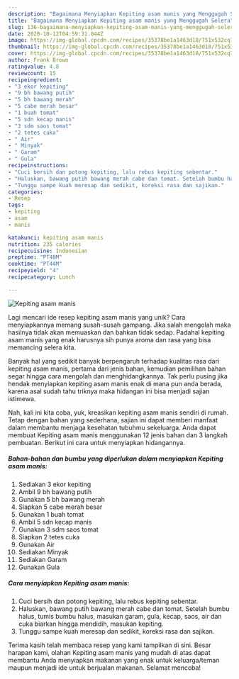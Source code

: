 ```yaml
---
description: "Bagaimana Menyiapkan Kepiting asam manis yang Menggugah Selera"
title: "Bagaimana Menyiapkan Kepiting asam manis yang Menggugah Selera"
slug: 136-bagaimana-menyiapkan-kepiting-asam-manis-yang-menggugah-selera
date: 2020-10-12T04:59:31.844Z
image: https://img-global.cpcdn.com/recipes/35378be1a1463d18/751x532cq70/kepiting-asam-manis-foto-resep-utama.jpg
thumbnail: https://img-global.cpcdn.com/recipes/35378be1a1463d18/751x532cq70/kepiting-asam-manis-foto-resep-utama.jpg
cover: https://img-global.cpcdn.com/recipes/35378be1a1463d18/751x532cq70/kepiting-asam-manis-foto-resep-utama.jpg
author: Frank Brown
ratingvalue: 4.8
reviewcount: 15
recipeingredient:
- "3 ekor kepiting"
- "9 bh bawang putih"
- "5 bh bawang merah"
- "5 cabe merah besar"
- "1 buah tomat"
- "5 sdn kecap manis"
- "3 sdm saos tomat"
- "2 tetes cuka"
- " Air"
- " Minyak"
- " Garam"
- " Gula"
recipeinstructions:
- "Cuci bersih dan potong kepiting, lalu rebus kepiting sebentar."
- "Haluskan, bawang putih bawang merah cabe dan tomat. Setelah bumbu halus, tumis bumbu halus, masukan garam, gula, kecap, saos, air dan cuka biarkan hingga mendidih, masukan kepiting."
- "Tunggu sampe kuah meresap dan sedikit, koreksi rasa dan sajikan."
categories:
- Resep
tags:
- kepiting
- asam
- manis

katakunci: kepiting asam manis 
nutrition: 235 calories
recipecuisine: Indonesian
preptime: "PT40M"
cooktime: "PT44M"
recipeyield: "4"
recipecategory: Lunch

---
```



![Kepiting asam manis](https://img-global.cpcdn.com/recipes/35378be1a1463d18/751x532cq70/kepiting-asam-manis-foto-resep-utama.jpg)

Lagi mencari ide resep kepiting asam manis yang unik? Cara menyiapkannya memang susah-susah gampang. Jika salah mengolah maka hasilnya tidak akan memuaskan dan bahkan tidak sedap. Padahal kepiting asam manis yang enak harusnya sih punya aroma dan rasa yang bisa memancing selera kita.



Banyak hal yang sedikit banyak berpengaruh terhadap kualitas rasa dari kepiting asam manis, pertama dari jenis bahan, kemudian pemilihan bahan segar hingga cara mengolah dan menghidangkannya. Tak perlu pusing jika hendak menyiapkan kepiting asam manis enak di mana pun anda berada, karena asal sudah tahu triknya maka hidangan ini bisa menjadi sajian istimewa.


Nah, kali ini kita coba, yuk, kreasikan kepiting asam manis sendiri di rumah. Tetap dengan bahan yang sederhana, sajian ini dapat memberi manfaat dalam membantu menjaga kesehatan tubuhmu sekeluarga. Anda dapat membuat Kepiting asam manis menggunakan 12 jenis bahan dan 3 langkah pembuatan. Berikut ini cara untuk menyiapkan hidangannya.

<!--inarticleads1-->

##### Bahan-bahan dan bumbu yang diperlukan dalam menyiapkan Kepiting asam manis:

1. Sediakan 3 ekor kepiting
1. Ambil 9 bh bawang putih
1. Gunakan 5 bh bawang merah
1. Siapkan 5 cabe merah besar
1. Gunakan 1 buah tomat
1. Ambil 5 sdn kecap manis
1. Gunakan 3 sdm saos tomat
1. Siapkan 2 tetes cuka
1. Gunakan  Air
1. Sediakan  Minyak
1. Sediakan  Garam
1. Gunakan  Gula




<!--inarticleads2-->

##### Cara menyiapkan Kepiting asam manis:

1. Cuci bersih dan potong kepiting, lalu rebus kepiting sebentar.
1. Haluskan, bawang putih bawang merah cabe dan tomat. Setelah bumbu halus, tumis bumbu halus, masukan garam, gula, kecap, saos, air dan cuka biarkan hingga mendidih, masukan kepiting.
1. Tunggu sampe kuah meresap dan sedikit, koreksi rasa dan sajikan.




Terima kasih telah membaca resep yang kami tampilkan di sini. Besar harapan kami, olahan Kepiting asam manis yang mudah di atas dapat membantu Anda menyiapkan makanan yang enak untuk keluarga/teman maupun menjadi ide untuk berjualan makanan. Selamat mencoba!
